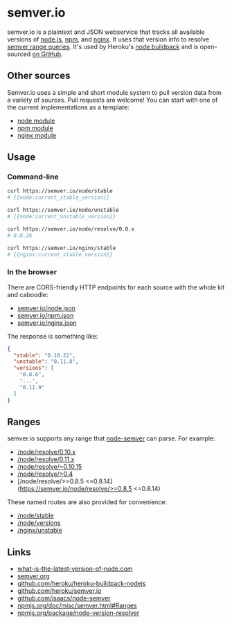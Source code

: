 # semver.io

semver.io is a plaintext and JSON webservice
that tracks all available versions of
[node.js](/node/versions),
[npm](/npm/versions),
and [nginx](/nginx/versions).
It uses that version info to resolve
[semver range queries](https://npmjs.org/doc/misc/semver.html#Ranges).
It's used by Heroku's
[node buildpack](https://github.com/heroku/heroku-buildpack-nodejs/blob/5754e60de7b8472d5070c9b713a898d353845c68/bin/compile#L18-22)
and is open-sourced [on GitHub](https://github.com/heroku/semver.io).

## Other sources

Semver.io uses a simple and short module system to pull version data from a variety of sources.
Pull requests are welcome!
You can start with one of the current implementations as a template:

- [node module](https://github.com/heroku/semver.io/blob/master/lib/sources/node.js)
- [npm module](https://github.com/heroku/semver.io/blob/master/lib/sources/npm.js)
- [nginx module](https://github.com/heroku/semver.io/blob/master/lib/sources/nginx.js)

## Usage

### Command-line

```sh
curl https://semver.io/node/stable
# {{node:current_stable_version}}

curl https://semver.io/node/unstable
# {{node:current_unstable_version}}

curl https://semver.io/node/resolve/0.8.x
# 0.8.26

curl https://semver.io/nginx/stable
# {{nginx:current_stable_version}}

```

### In the browser

There are CORS-friendly HTTP endpoints for each source
with the whole kit and caboodle:

- [semver.io/node.json](https://semver.io/node.json)
- [semver.io/npm.json](https://semver.io/npm.json)
- [semver.io/nginx.json](https://semver.io/nginx.json)

The response is something like:

```json
{
  "stable": "0.10.22",
  "unstable": "0.11.8",
  "versions": [
    "0.8.6",
    "...",
    "0.11.9"
  ]
}
```

## Ranges

semver.io supports any range that [node-semver](https://github.com/isaacs/node-semver) can parse.
For example:

- [/node/resolve/0.10.x](https://semver.io/node/resolve/0.10.x)
- [/node/resolve/0.11.x](https://semver.io/node/resolve/>=0.11.5)
- [/node/resolve/~0.10.15](https://semver.io/node/resolve/~0.10.15)
- [/node/resolve/>0.4](https://semver.io/node/resolve/>0.4)
- [/node/resolve/>=0.8.5 <=0.8.14](https://semver.io/node/resolve/>=0.8.5 <=0.8.14)

These named routes are also provided for convenience:

- [/node/stable](https://semver.io/node/stable)
- [/node/versions](https://semver.io/node/versions)
- [/nginx/unstable](https://semver.io/nginx/unstable)

## Links

- [what-is-the-latest-version-of-node.com](http://what-is-the-latest-version-of-node.com)
- [semver.org](http://semver.org)
- [github.com/heroku/heroku-buildpack-nodejs](https://github.com/heroku/heroku-buildpack-nodejs#readme)
- [github.com/heroku/semver.io](https://github.com/heroku/semver.io#readme)
- [github.com/isaacs/node-semver](https://github.com/isaacs/node-semver#readme)
- [npmjs.org/doc/misc/semver.html#Ranges](https://npmjs.org/doc/misc/semver.html#Ranges)
- [npmjs.org/package/node-version-resolver](https://npmjs.org/package/node-version-resolver)
